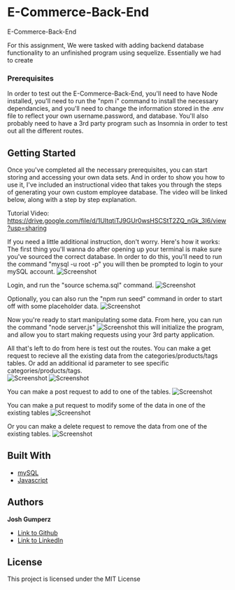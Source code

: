 # E-Commerce-Back-End
E-Commerce-Back-End

For this assignment, We were tasked with adding backend database functionality to an unfinished program using sequelize. Essentially we had to create

### Prerequisites

In order to test out the E-Commerce-Back-End, you'll need to have Node installed, you'll need to run the "npm i" command to install the necessary dependancies, and you'll need to change the information stored in the .env file to reflect your own username.password, and database. You'll also probably need to have a 3rd party program such as Insomnia in order to test out all the different routes.

## Getting Started

Once you've completed all the necessary prerequisites, you can start storing and accessing your own data sets. And in order to show you how to use it, I've included an instructional video that takes you through the steps of generating your own custom employee database. The video will be linked below, along with a step by step explanation. 


Tutorial Video: https://drive.google.com/file/d/1UItqtiTJ9GUr0wsHSCStT2ZQ_nGk_3I6/view?usp=sharing

If you need a little additional instruction, don't worry. Here's how it works:
The first thing you'll wanna do after opening up your terminal is make sure you've sourced the correct database. In order to do this, you'll need to run the command "mysql -u root -p" you will then be prompted to login to your mySQL account.
![Screenshot](https://i.imgur.com/UxRpB3r.png)

Login, and run the "source schema.sql" command. 
![Screenshot](https://i.imgur.com/WXY2qLS.png)

Optionally, you can also run the "npm run seed" command in order to start off with some placeholder data.
![Screenshot](https://i.imgur.com/ruNhjJa.png)

Now you're ready to start manipulating some data. From here, you can run the command "node server.js"
![Screenshot](https://i.imgur.com/1QRHQsS.png)
this will initialize the program, and allow you to start making requests using your 3rd party application.

All that's left to do from here is test out the routes. You can make a get request to recieve all the existing data from the categories/products/tags tables. Or add an additional id parameter to see specific categories/products/tags.  
![Screenshot](https://i.imgur.com/EyHtfSB.png)
![Screenshot](https://i.imgur.com/32dm8hc.png)

You can make a post request to add to one of the tables.
![Screenshot](https://i.imgur.com/7KwIuwa.png)

You can make a put request to modify some of the data in one of the existing tables
![Screenshot](https://i.imgur.com/9OXjru6.png)

Or you can make a delete request to remove the data from one of the existing tables.
![Screenshot](https://i.imgur.com/Q7BMenR.png)

## Built With
* [mySQL](https://www.mysql.com/)
* [Javascript](https://developer.mozilla.org/en-US/docs/Web/JavaScript)


## Authors

**Josh Gumperz** 

- [Link to Github](https://github.com/JoshGumperz)
- [Link to LinkedIn](https://www.linkedin.com/in/josh-gumperz-8706a8185/)

## License

This project is licensed under the MIT License 
